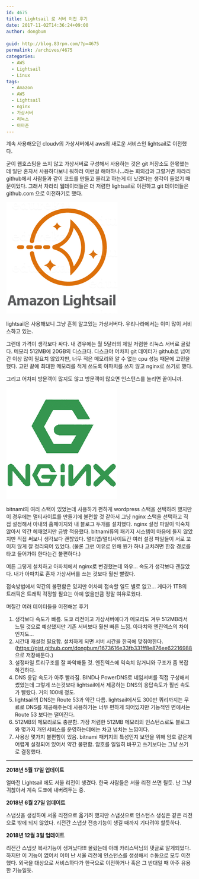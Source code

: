 ```yaml
---
id: 4675
title: Lightsail 로 서버 이전 후기
date: 2017-11-02T14:36:24+09:00
author: dongbum

guid: http://blog.83rpm.com/?p=4675
permalink: /archives/4675
categories:
  - AWS
  - Lightsail
  - Linux
tags:
  - Amazon
  - AWS
  - Lightsail
  - nginx
  - 가상서버
  - 리눅스
  - 아마존
---
```

계속 사용해오던 cloudv의 가상서버에서 aws의 새로운 서비스인 lightsail로 이전했다.

굳이 웹호스팅을 쓰지 않고 가상서버로 구성해서 사용하는 것은 git 저장소도 한몫했는데 일단 혼자서 사용하다보니 뭐하러 이런걸 해야하나...라는 회의감과 그럴거면 차라리 github에서 사람들과 같이 코드를 만들고 올리고 하는게 더 낫겠다는 생각이 들었기 때문이었다. 그래서 차라리 웹데이터들은 더 저렴한 lightsail로 이전하고 git 데이터들은 github.com 으로 이전하기로 했다.

![](/assets/images/hemanth-amazon-lightsail-01.png)

lightsail은 사용해보니 그냥 흔히 알고있는 가상서버다. 우리나라에서는 이미 많이 서비스하고 있는.

그런데 가격이 생각보다 싸다. 내 경우에는 월 5달러의 제일 저렴한 리눅스 서버로 골랐다. 메모리 512MB에 20GB의 디스크다. 디스크야 어차피 git 데이터가 github로 넘어간 이상 많이 필요치 않았지만, 너무 적은 메모리와 알 수 없는 cpu 성능 때문에 고민을 했다. 고민 끝에 최대한 메모리를 적게 쓰도록 아파치를 쓰지 않고 nginx로 쓰기로 했다.

그리고 어차피 방문객이 많지도 않고 방문객이 많으면 인스턴스를 늘리면 끝이니까.

![](/assets/images/enable-nginx-debug-logging.png)

bitnami의 여러 스택이 있었는데 사용하기 편하게 wordpress 스택을 선택하려 했지만 이 경우에는 멀티사이트를 만들기에 불편할 것 같아서 그냥 nginx 스택을 선택하고 직접 설정해서 아내의 홈페이지와 내 블로그 두개를 설치했다. nginx 설정 파일이 익숙치 않아서 약간 헤매었지만 금방 적응했다. bitnami류의 패키지 시스템이 마음에 들지 않았지만 직접 써보니 생각보다 괜찮았다. 멀티앱/멀티사이트간 여러 설정 파일들이 서로 꼬이지 않게 잘 정리되어 있었다. (물론 그런 이유로 인해 뭔가 하나 고치려면 한참 경로를 타고 들어가야 한다는건 불편하다.)

여튼 그렇게 설치하고 아파치에서 nginx로 변경했는데 와우... 속도가 생각보다 괜찮았다. 내가 아파치로 혼자 가상서버를 쓰는 것보다 훨씬 빨랐다.

접속방법에서 약간의 불편함은 있지만 어차피 접속할 일도 별로 없고... 게다가 1TB의 트래픽은 트래픽 걱정할 필요는 아예 없을만큼 정말 여유로웠다.

며칠간 여러 데이터들을 이전해본 후기

  1. 생각보다 속도가 빠름.
    도쿄 리전이고 가상서버에다가 메모리도 겨우 512MB라서 느릴 것으로 예상했지만 기존 서버보다 훨씬 빠른 느낌. 아파치와 엔진엑스의 차이인지도...
  2. 시간대 재설정 필요함.
    설치하게 되면 서버 시간을 한국에 맞춰야한다. (<https://gist.github.com/dongbum/1673616e33fb331ff8e876ee62216988>으로 저장해둔다.)
  3. 설정파일 트리구조를 잘 파악해둘 것.
    엔진엑스에 익숙치 않거니와 구조가 좀 복잡하긴하다.
  4. DNS 응답 속도가 아주 빨라짐.
    BIND나 PowerDNS로 네임서버를 직접 구성해서 썼었는데 그렇게 쓰는것보다 lightsail에서 제공하는 DNS의 응답속도가 훨씬 속도가 빨랐다. 거의 100배 정도.
  5. lightsail의 DNS는 Route 53과 약간 다름.
    lightsail에서도 300만 쿼리까지는 무료로 DNS를 제공해주는데 사용하기는 너무 편하게 되어있지만 기능적인 면에서는 Route 53 보다는 떨어진다.
  6. 512MB의 메모리로도 충분함.
    가장 저렴한 512MB 메모리의 인스턴스로도 블로그와 몇가지 개인서비스를 운영하는데에는 차고 넘치는 느낌이다.
  7. 사용상 몇가지 불편함이 있음.
    bitnami 패키지의 특성인지 보안을 위해 암호 같은게 어렵게 설정되어 있어서 약간 불편함. 암호를 일일히 바꾸고 쓰기보다는 그냥 쓰기로 결정했다.

---

**2018년 5월 17일 업데이트**

얼마전 Lightsail 에도 서울 리전이 생겼다. 한국 사람들은 서울 리전 쓰면 될듯. 난 그냥 귀찮아서 계속 도쿄에 내버려두는 중.

**2018년 6월 27일 업데이트**

스냅샷을 생성하여 서울 리전으로 옮기려 했지만 스냅샷으로 인스턴스 생성은 같은 리전으로 밖에 되지 않았다. 리전간 스냅샷 전송기능이 생길 때까지 기다려야 할듯하다.

**2018년 12월 3일 업데이트**

리전간 스냅샷 복사기능이 생겨났다!!! 몰랐는데 아래 카리스턱님의 댓글로 알게되었다. 하지만 이 기능이 없어서 이미 난 서울 리전에 인스턴스를 생성해서 수동으로 모두 이전했다. 외국을 대상으로 서비스하다가 한국으로 이전하거나 혹은 그 반대일 때 아주 유용한 기능일듯.
